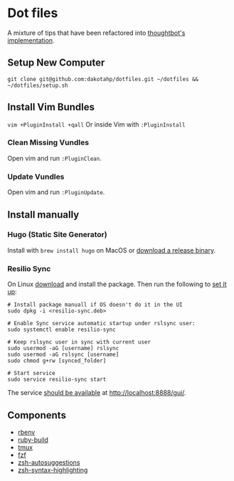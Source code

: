 # Dot files

A mixture of tips that have been refactored into [thoughtbot's implementation](https://github.com/thoughtbot/dotfiles).

## Setup New Computer
`git clone git@github.com:dakotahp/dotfiles.git ~/dotfiles && ~/dotfiles/setup.sh`

## Install Vim Bundles
`vim +PluginInstall +qall`
Or inside Vim with `:PluginInstall`

### Clean Missing Vundles

Open vim and run `:PluginClean`.

### Update Vundles

Open vim and run `:PluginUpdate`.

## Install manually

### Hugo (Static Site Generator)

Install with `brew install hugo` on MacOS or
[download a release binary](https://s.dakotahpena.dev/CxybIY).

### Resilio Sync

On Linux [download](https://s.dakotahpena.dev/JGO1Cj)
and install the package. Then run the following to
[set it up](https://s.dakotahpena.dev/HagEai):

```
# Install package manuall if OS doesn't do it in the UI
sudo dpkg -i <resilio-sync.deb>

# Enable Sync service automatic startup under rslsync user:
sudo systemctl enable resilio-sync

# Keep rslsync user in sync with current user
sudo usermod -aG [username] rslsync
sudo usermod -aG rslsync [username]
sudo chmod g+rw [synced_folder]

# Start service
sudo service resilio-sync start
```

The service
[should be available](https://s.dakotahpena.dev/UydBHw)
at
[http://localhost:8888/gui/](http://localhost:8888/gui/).

## Components

* [rbenv](https://github.com/rbenv/rbenv#readme)
* [ruby-build](https://github.com/rbenv/ruby-build#readme)
* [tmux](https://github.com/tmux/tmux#readme)
* [fzf](https://github.com/junegunn/fzf#readme)
* [zsh-autosuggestions](https://s.dakotahpena.dev/LJcNhj)
* [zsh-syntax-highlighting](https://s.dakotahpena.dev/gF0bCB)

